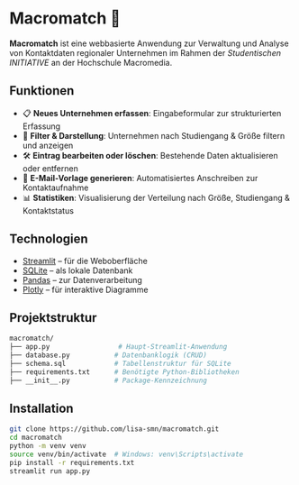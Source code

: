 # Macromatch 🤝

**Macromatch** ist eine webbasierte Anwendung zur Verwaltung und Analyse von Kontaktdaten regionaler Unternehmen im Rahmen der *Studentischen INITIATIVE* an der Hochschule Macromedia.

## Funktionen

- 📋 **Neues Unternehmen erfassen**: Eingabeformular zur strukturierten Erfassung
- 🌟 **Filter & Darstellung**: Unternehmen nach Studiengang & Größe filtern und anzeigen
- 🛠️ **Eintrag bearbeiten oder löschen**: Bestehende Daten aktualisieren oder entfernen
- 📧 **E-Mail-Vorlage generieren**: Automatisiertes Anschreiben zur Kontaktaufnahme
- 📊 **Statistiken**: Visualisierung der Verteilung nach Größe, Studiengang & Kontaktstatus

## Technologien

- [Streamlit](https://streamlit.io/) – für die Weboberfläche
- [SQLite](https://www.sqlite.org/) – als lokale Datenbank
- [Pandas](https://pandas.pydata.org/) – zur Datenverarbeitung
- [Plotly](https://plotly.com/python/) – für interaktive Diagramme

## Projektstruktur

```bash
macromatch/
├── app.py                 # Haupt-Streamlit-Anwendung
├── database.py           # Datenbanklogik (CRUD)
├── schema.sql            # Tabellenstruktur für SQLite
├── requirements.txt      # Benötigte Python-Bibliotheken
├── __init__.py           # Package-Kennzeichnung
```

## Installation

```bash
git clone https://github.com/lisa-smn/macromatch.git
cd macromatch
python -m venv venv
source venv/bin/activate  # Windows: venv\Scripts\activate
pip install -r requirements.txt
streamlit run app.py
```